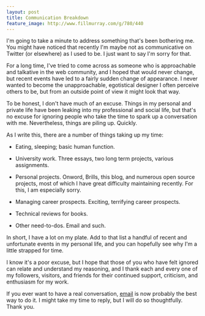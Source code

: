 ```yaml
---
layout: post
title: Communication Breakdown
feature_image: http://www.fillmurray.com/g/780/440
---
```


I'm going to take a minute to address something that's been bothering me. You might have noticed that recently I'm maybe not as communicative on Twitter (or elsewhere) as I used to be. I just want to say I'm sorry for that.

For a long time, I've tried to come across as someone who is approachable and talkative in the web community, and I hoped that would never change, but recent events have led to a fairly sudden change of appearance. I never wanted to become the unapproachable, egotistical designer I often perceive others to be, but from an outside point of view it might look that way.

To be honest, I don't have much of an excuse. Things in my personal and private life have been leaking into my professional and social life, but that's no excuse for ignoring people who take the time to spark up a conversation with me. Nevertheless, things are piling up. Quickly.

As I write this, there are a number of things taking up my time:





  * Eating, sleeping; basic human function.


  * University work. Three essays, two long term projects, various assignments.


  * Personal projects. Onword, Brills, this blog, and numerous open source projects, most of which I have great difficulty maintaining recently. For this, I am especially sorry.


  * Managing career prospects. Exciting, terrifying career prospects.


  * Technical reviews for books.


  * Other need-to-dos. Email and such.



In short, I have a lot on my plate. Add to that list a handful of recent and unfortunate events in my personal life, and you can hopefully see why I'm a little strapped for time.

I know it's a poor excuse, but I hope that those of you who have felt ignored can relate and understand my reasoning, and I thank each and every one of my followers, visitors, and friends for their continued support, criticism, and enthusiasm for my work.

If you ever want to have a real conversation, [email](mailto:dan.eden@me.com) is now probably the best way to do it. I might take my time to reply, but I will do so thoughtfully. Thank you.
